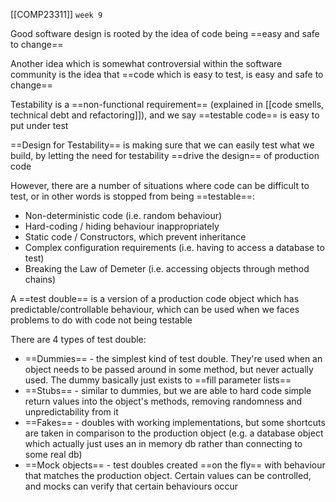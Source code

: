 [[COMP23311]] `week 9`

Good software design is rooted by the idea of code being ==easy and safe to change==

Another idea which is somewhat controversial within the software community is the idea that ==code which is easy to test, is easy and safe to change==

Testability is a ==non-functional requirement== (explained in [[code smells, technical debt and refactoring]]), and we say ==testable code== is easy to put under test

==Design for Testability== is making sure that we can easily test what we build, by letting the need for testability ==drive the design== of production code

However, there are a number of situations where code can be difficult to test, or in other words is stopped from being ==testable==:
- Non-deterministic code (i.e. random behaviour)
- Hard-coding / hiding behaviour inappropriately 
- Static code / Constructors, which prevent inheritance
- Complex configuration requirements (i.e. having to access a database to test)
- Breaking the Law of Demeter (i.e. accessing objects through method chains)

A ==test double== is a version of a production code object which has predictable/controllable behaviour, which can be used when we faces problems to do with code not being testable

There are 4 types of test double:
- ==Dummies== - the simplest kind of test double. They're used when an object needs to be passed around in some method, but never actually used. The dummy basically just exists to ==fill parameter lists==
- ==Stubs== - similar to dummies, but we are able to hard code simple return values into the object's methods, removing randomness and unpredictability from it
- ==Fakes== - doubles with working implementations, but some shortcuts are taken in comparison to the production object (e.g. a database object which actually just uses an in memory db rather than connecting to some real db)
- ==Mock objects== - test doubles created ==on the fly== with behaviour that matches the production object. Certain values can be controlled, and mocks can verify that certain behaviours occur